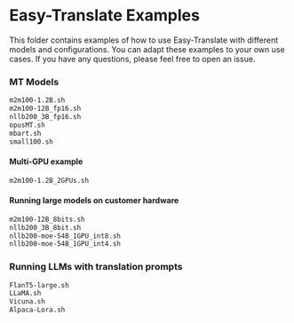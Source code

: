 # Easy-Translate Examples

This folder contains examples of how to use Easy-Translate with different models and configurations.
You can adapt these examples to your own use cases. If you have any questions, please feel free to open an issue.

### MT Models

```bash
m2m100-1.2B.sh
m2m100-12B_fp16.sh
nllb200_3B_fp16.sh
opusMT.sh
mbart.sh
small100.sh
```

#### Multi-GPU example
```bash
m2m100-1.2B_2GPUs.sh
```
#### Running large models on customer hardware
```bash
m2m100-12B_8bits.sh
nllb200_3B_8bit.sh
nllb200-moe-54B_1GPU_int8.sh
nllb200-moe-54B_1GPU_int4.sh
```

### Running LLMs with translation prompts

```bash
FlanT5-large.sh
LLaMA.sh
Vicuna.sh
Alpaca-Lora.sh
```